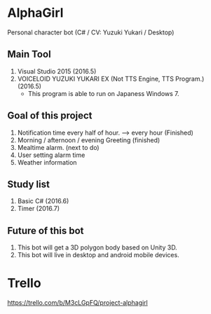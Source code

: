 # AlphaGirl
Personal character bot (C# / CV: Yuzuki Yukari / Desktop)

## Main Tool

1. Visual Studio 2015                                           (2016.5)
2. VOICELOID YUZUKI YUKARI EX (Not TTS Engine, TTS Program.)    (2016.5)
    - This program is able to run on Japaness Windows 7.

## Goal of this project

1. Notification time every half of hour. --> every hour (Finished)
2. Morning / afternoon / evening Greeting (finished)
3. Mealtime alarm.  (next to do)
4. User setting alarm time
5. Weather information

## Study list

1. Basic C# (2016.6)
2. Timer    (2016.7)

## Future of this bot

1. This bot will get a 3D polygon body based on Unity 3D.
2. This bot will live in desktop and android mobile devices.

# Trello

https://trello.com/b/M3cLGpFQ/project-alphagirl

